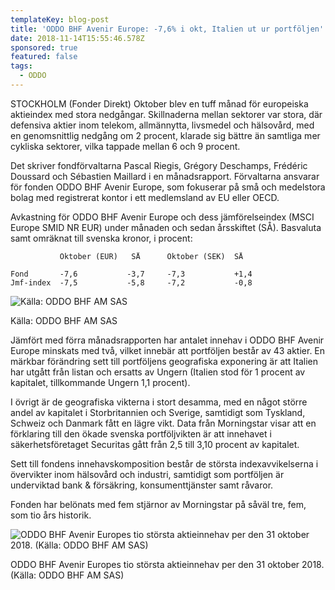 ```yaml
---
templateKey: blog-post
title: 'ODDO BHF Avenir Europe: -7,6% i okt, Italien ut ur portföljen'
date: 2018-11-14T15:55:46.578Z
sponsored: true
featured: false
tags:
  - ODDO
---
```

STOCKHOLM (Fonder Direkt) Oktober blev en tuff månad för europeiska aktieindex med stora nedgångar. Skillnaderna mellan sektorer var stora, där defensiva aktier inom telekom, allmännytta, livsmedel och hälsovård, med en genomsnittlig nedgång om 2 procent, klarade sig bättre än samtliga mer cykliska sektorer, vilka tappade mellan 6 och 9 procent.

Det skriver fondförvaltarna Pascal Riegis, Grégory Deschamps, Frédéric Doussard och Sébastien Maillard i en månadsrapport. Förvaltarna ansvarar för fonden ODDO BHF Avenir Europe, som fokuserar på små och medelstora bolag med registrerat kontor i ett medlemsland av EU eller OECD.

Avkastning för ODDO BHF Avenir Europe och dess jämförelseindex (MSCI Europe SMID NR EUR) under månaden och sedan årsskiftet (SÅ). Basvaluta samt omräknat till svenska kronor, i procent:

```
           Oktober (EUR)   SÅ      Oktober (SEK)  SÅ            

Fond       -7,6           -3,7     -7,3           +1,4          
Jmf-index  -7,5           -5,8     -7,2           -0,8
```

![Källa: ODDO BHF AM SAS](/img/83.png)

<span class="image-caption">Källa: ODDO BHF AM SAS</span>

Jämfört med förra månadsrapporten har antalet innehav i ODDO BHF Avenir Europe minskats med två, vilket innebär att portföljen består av 43 aktier. En märkbar förändring sett till portföljens geografiska exponering är att Italien har utgått från listan och ersatts av Ungern (Italien stod för 1 procent av kapitalet, tillkommande Ungern 1,1 procent).

I övrigt är de geografiska vikterna i stort desamma, med en något större andel av kapitalet i Storbritannien och Sverige, samtidigt som Tyskland, Schweiz och Danmark fått en lägre vikt. Data från Morningstar visar att en förklaring till den ökade svenska portföljvikten är att innehavet i säkerhetsföretaget Securitas gått från 2,5 till 3,10 procent av kapitalet.

Sett till fondens innehavskomposition består de största indexavvikelserna i övervikter inom hälsovård och industri, samtidigt som portföljen är underviktad bank & försäkring, konsumenttjänster samt råvaror.

Fonden har belönats med fem stjärnor av Morningstar på såväl tre, fem, som tio års historik.

![ODDO BHF Avenir Europes tio största aktieinnehav per den 31 oktober 2018. (Källa: ODDO BHF AM SAS)](/img/84.png)

<span class="image-caption">ODDO BHF Avenir Europes tio största aktieinnehav per den 31 oktober 2018. (Källa: ODDO BHF AM SAS)</span>
